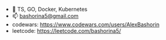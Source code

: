 - 🐋 TS, GO, Docker, Kubernetes
- 📫 bashorina5@gmail.com
- codewars: https://www.codewars.com/users/AlexBashorin
- leetcode: https://leetcode.com/bashorina5/
